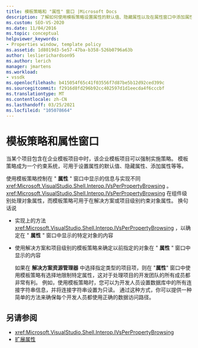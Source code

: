 ```yaml
---
title: 模板策略和 "属性" 窗口 |Microsoft Docs
description: 了解如何使用模板策略设置属性的默认值、隐藏属性以及在属性窗口中添加属性。
ms.custom: SEO-VS-2020
ms.date: 11/04/2016
ms.topic: conceptual
helpviewer_keywords:
- Properties window, template policy
ms.assetid: 1d8019d3-5e57-47ba-b358-526b0796a63b
author: leslierichardson95
ms.author: lerich
manager: jmartens
ms.workload:
- vssdk
ms.openlocfilehash: b415054f65c41f03556f7d87be5b12d92ced399c
ms.sourcegitcommit: f2916d8fd296b92cc402597d1d1eecda4f6cccbf
ms.translationtype: MT
ms.contentlocale: zh-CN
ms.lasthandoff: 03/25/2021
ms.locfileid: "105078664"
---
```

# <a name="template-policy-and-the-properties-window"></a>模板策略和属性窗口
当某个项目包含在企业模板项目中时，该企业模板项目可以强制实施策略。 模板策略成为一个约束系统，可用于设置属性的默认值、隐藏属性、添加属性等等。

 使用模板策略控制在 " **属性** " 窗口中显示的信息与实现不同 <xref:Microsoft.VisualStudio.Shell.Interop.IVsPerPropertyBrowsing> 。 <xref:Microsoft.VisualStudio.Shell.Interop.IVsPerPropertyBrowsing> 在组件级别处理对象属性，而模板策略可用于在解决方案或项目级别约束对象属性。 换句话说

- 实现上的方法 <xref:Microsoft.VisualStudio.Shell.Interop.IVsPerPropertyBrowsing> ，以确定在 " **属性** " 窗口中显示的特定对象的内容

- 使用解决方案和项目级别的模板策略来确定以前指定的对象在 " **属性** " 窗口中显示的内容

  如果在 **解决方案资源管理器** 中选择指定类型的项目项，则在 "**属性**" 窗口中使用模板策略有选择地限制特定属性，这对于处理项目的开发团队的所有成员都非常有利。 例如，使用模板策略时，您可以为开发人员设置数据库中的所有连接字符串信息，并将连接字符串设置为只读。 通过这种方式，你可以提供一种简单的方法来确保每个开发人员都使用正确的数据访问路径。

## <a name="see-also"></a>另请参阅
- <xref:Microsoft.VisualStudio.Shell.Interop.IVsPerPropertyBrowsing>
- [扩展属性](../../extensibility/internals/extending-properties.md)
